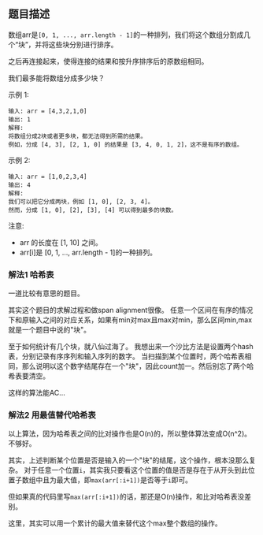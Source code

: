 ## 题目描述
数组arr是`[0, 1, ..., arr.length - 1]`的一种排列，我们将这个数组分割成几个“块”，并将这些块分别进行排序。

之后再连接起来，使得连接的结果和按升序排序后的原数组相同。

我们最多能将数组分成多少块？

示例 1:
```
输入: arr = [4,3,2,1,0]
输出: 1
解释:
将数组分成2块或者更多块，都无法得到所需的结果。
例如，分成 [4, 3], [2, 1, 0] 的结果是 [3, 4, 0, 1, 2]，这不是有序的数组。
```
示例 2:
```
输入: arr = [1,0,2,3,4]
输出: 4
解释:
我们可以把它分成两块，例如 [1, 0], [2, 3, 4]。
然而，分成 [1, 0], [2], [3], [4] 可以得到最多的块数。
```
注意:
- arr 的长度在 [1, 10] 之间。
- arr[i]是 [0, 1, ..., arr.length - 1]的一种排列。

### 解法1 哈希表
一道比较有意思的题目。

其实这个题目的求解过程和做span alignment很像。
任意一个区间在有序的情况下和原输入之间的对应关系，如果有min对max且max对min，那么区间min,max就是一个题目中说的"块"。

至于如何统计有几个块，就八仙过海了。
我想出来一个沙比方法是设置两个hash表，分别记录有序序列和输入序列的数字。
当扫描到某个位置时，两个哈希表相同，那么说明以这个数字结尾存在一个"块"，因此count加一。然后别忘了两个哈希表要清空。

这样的算法能AC…

### 解法2 用最值替代哈希表
以上算法，因为哈希表之间的比对操作也是O(n)的，所以整体算法变成O(n^2)。不够好。

其实，上述判断某个位置是否是输入的一个"块"的结尾，这个操作，根本没那么复杂。
对于任意一个位置`i`，其实我只要看这个位置的值是否是存在于从开头到此位置子数组中且为最大值，即`max(arr[:i+1])`是否等于`i`即可。

但如果真的代码里写`max(arr[:i+1])`的话，那还是O(n)操作，和比对哈希表没差别。

这里，其实可以用一个累计的最大值来替代这个max整个数组的操作。
